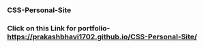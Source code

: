 ### CSS-Personal-Site<br>
### Click on this Link for portfolio-https://prakashbhavi1702.github.io/CSS-Personal-Site/
